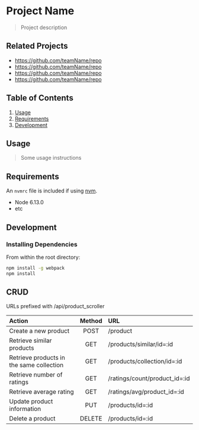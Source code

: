 # Project Name

> Project description

## Related Projects

  - https://github.com/teamName/repo
  - https://github.com/teamName/repo
  - https://github.com/teamName/repo
  - https://github.com/teamName/repo

## Table of Contents

1. [Usage](#Usage)
1. [Requirements](#requirements)
1. [Development](#development)

## Usage

> Some usage instructions

## Requirements

An `nvmrc` file is included if using [nvm](https://github.com/creationix/nvm).

- Node 6.13.0
- etc

## Development

### Installing Dependencies

From within the root directory:

```sh
npm install -g webpack
npm install
```
## CRUD

URLs prefixed with /api/product_scroller

| Action          | Method           | URL   |
| :------------- |:----------------:|:-----|
| Create a new product | POST | /product |
| Retrieve similar products  | GET | /products/similar/id=:id |
| Retrieve products in the same collection | GET | /products/collection/id=:id |
| Retrieve number of ratings | GET | /ratings/count/product_id=:id |
| Retrieve average rating | GET | /ratings/avg/product_id=:id |
| Update product information  | PUT | /products/id=:id|
| Delete a product | DELETE | /products/id=:id |
